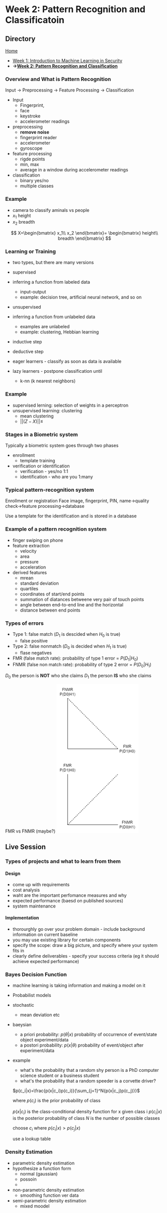 # Week 2: Pattern Recognition and Classificatoin

## Directory
[Home](/README.md#table-of-contents)
- [Week 1: Introduction to Machine Learning in Security](/week1/README.md#Week-1--Introduction-to-Machine-Learning-in-Security)
- **&rarr;[Week 2: Pattern Recognition and Classification](/week2/README.md#week-2-pattern-recognition-and-classificatoin)**

### Overview and What is Pattern Recognition

Input &rarr; Preprocessing &rarr; Feature Processing &rarr; Classification

- Input
  - Fingerprint,
  - face
  - keystroke
  - accelerometer readings
- preprocessing
  - **remove noise**
  - fingerprint reader
  - accelerometer
  - gyroscope
- feature processing
  - rigde points
  - min, max
  - average in a window during accelerometer readings
- classification
  - binary yes/no
  - multiple classes

### Example

- camera to classify aminals vs people
- $x_1$ height
- $x_2$ breadth

$$
X=\begin{bmatrix}
x_1\\
x_2
\end{bmatrix}=
\begin{bmatrix}
height\\
breadth
\end{bmatrix}
$$

### Learning or Training
- two types, but there are many versions
- supervised
- inferring a function from labeled data
  - input-output
  - example: decision tree, artificial neural network, and so on
- unsupervised
- inferring a function from unlabeled data
  - examples are unlabeled
  - example: clustering, Hebbian learning

- inductive step
- deductive step

- eager learners - classify as soon as data is available
- lazy learners - postpone classification until 
  - k-nn (k nearest neighbors)

### Example

- supervised lerning: selection of weights in a perceptron
- unsupervised learning: clustering
  - mean clustering
  - $||(Z-X)||\leq$

### Stages in a Biometric system

Typically a biometric system goes through two phases
- enrollment
  - template training
- verification or identification
  - verification - yes/no 1:1
  - identification - who are you 1:many

### Typical pattern-recognition system 

Enrollment or registration
Face image, fingerprint, PIN, name&rarr;quality check&rarr;feature processing&rarr;database

Use a template for the identification and is stored in a database
### Example of a pattern recognition system

- finger swiping on phone
- feature extraction
  - velocity
  - area
  - pressure
  - acceleration
- derived features
  - mrean
  - standard deviation
  - quartiles
  - coordinates of start/end points
  - summation of diatances betweene very pair of touch points
  - angle between end-to-end line and the horizontal
  - distance between end points

### Types of errors
- Type 1: false match ($D_1$ is descided when $H_0$ is true)
  - false positive
- Type 2: false nonmatch ($D_0$ is decided when $H_1$ is true)
  - flase negatives
- FMR (false match rate): probability of type 1 error = $P(D_1|H_0)$
- FNMR (false non match rate): probability of type 2 error = $P(D_0|H_1)$

$D_0$ the person is **NOT** who she claims
$D_1$ the person **IS** who she claims

FMR vs FNMR (maybe?)
<img src='./images/FMR_FNRM.png'>

## Live Session


### Types of projects and what to learn from them
#### Design
- come up with requirements
- cost analysis
- waht are the important perfomance measures and why
- expected performance (baesd on published sources)
- system maintenance

#### Implementation
- thorourghly go over your problem domain - include background information on current baseline
- you may use existing library for certain components
- specify the scope: draw a big picture, and specify where your system fits in 
- clearly define deliverables - specify your success criteria (eg it should achieve expected performance)

### Bayes Decision Function
- machine learning is taking information and making a model on it
- Probabilist models

- stochastic 
  - mean deviation etc
- baeysian
  - a priori probability: $p(\theta{}|x)$ probability of occurrence of event/state object experiment/data
  - a postori probability: $p(x|\theta{})$ probability of event/object after experiment/data

- example 
  - what's the probability that a random shy person is a PhD computer science student or a business student
  - what's the probability that a random speeder is a corvette driver?

  $p(c_i|x)=\frac{p(x|c_i)p(c_i)}{\sum_{j=1}^N{p(x|c_j)p(c_j)}}$

  where $p(c_i)$ is the prior probability of class

  $p(x|c_i)$ is  the class-conditional density function for x given class i
  $p(c_i|x)$ is the posterior probability of class
  $N$ is the number of possible classes

  choose $c_i$ where $p(c_i|x)>p(c_j|x)$

  use a lookup table

### Density Estimation

- parametric density estimation
- hypothesize a function form 
  - normal (gaussian)
  - possoin
  - 
- non-parametric density estimation
  - smoothing function ver data
- semi-parametric density estimation
  - mixed moodel
